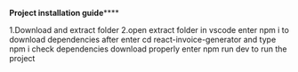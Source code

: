 **********Project installation guide**************

1.Download and extract folder
2.open extract folder in vscode 
enter npm i to download dependencies
after enter cd react-invoice-generator and type npm i 
check dependencies download properly
enter npm run dev to run the project
